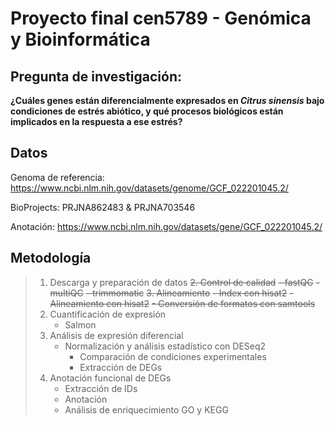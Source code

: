 # Proyecto final cen5789 - Genómica y Bioinformática

## **Pregunta de investigación:**
**¿Cuáles genes están diferencialmente expresados en *Citrus sinensis* bajo condiciones de estrés abiótico, y qué procesos biológicos están implicados en la respuesta a ese estrés?**

## Datos
 Genoma de referencia: https://www.ncbi.nlm.nih.gov/datasets/genome/GCF_022201045.2/
> 
 BioProjects: PRJNA862483 & PRJNA703546
>
 Anotación: https://www.ncbi.nlm.nih.gov/datasets/gene/GCF_022201045.2/

## Metodología
> 1. Descarga y preparación de datos
> ~~2. Control de calidad~~
>  ~~- fastQC~~
>    ~~- multiQC~~
>    ~~- trimmomatic~~
> ~~3. Alineamiento~~
>    ~~- Index con hisat2~~
>    ~~- Alineamiento con hisat2~~
>    ~~- Conversión de formatos con samtools~~
> 4. Cuantificación de expresión
>    - Salmon
> 5. Análisis de expresión diferencial
>    - Normalización y análisis estadístico con DESeq2
>      - Comparación de condiciones experimentales
>      - Extracción de DEGs
> 6. Anotación funcional de DEGs
>    - Extracción de IDs
>    - Anotación
>    - Análisis de enriquecimiento GO y KEGG
>   


